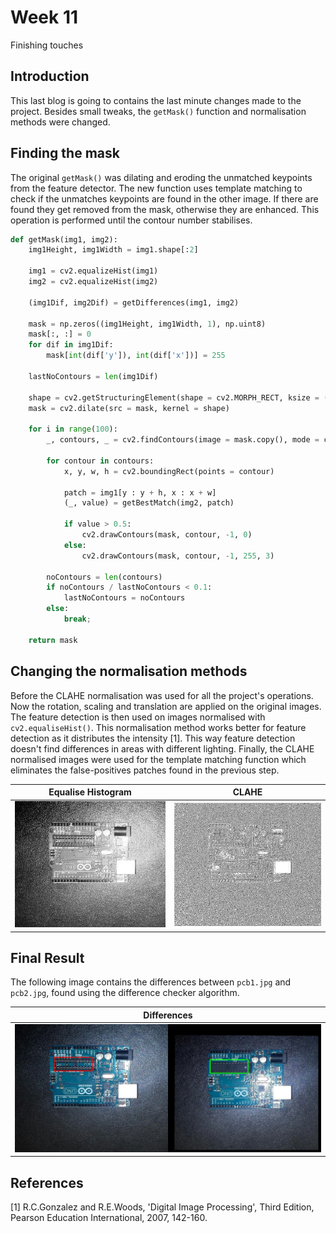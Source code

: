 # Week 11
Finishing touches

## Introduction
This last blog is going to contains the last minute changes made to the project. Besides small tweaks, the `getMask()` function and normalisation methods were changed.

## Finding the mask
The original `getMask()` was dilating and eroding the unmatched keypoints from the feature detector. The new function uses template matching to check if the unmatches keypoints are found in the other image. If there are found they get removed from the mask, otherwise they are enhanced. This operation is performed until the contour number stabilises.

```python
def getMask(img1, img2):
    img1Height, img1Width = img1.shape[:2]

    img1 = cv2.equalizeHist(img1)
    img2 = cv2.equalizeHist(img2)

    (img1Dif, img2Dif) = getDifferences(img1, img2)

    mask = np.zeros((img1Height, img1Width, 1), np.uint8)
    mask[:, :] = 0
    for dif in img1Dif:
        mask[int(dif['y']), int(dif['x'])] = 255

    lastNoContours = len(img1Dif)

    shape = cv2.getStructuringElement(shape = cv2.MORPH_RECT, ksize = (5, 5))
    mask = cv2.dilate(src = mask, kernel = shape)

    for i in range(100):
        _, contours, _ = cv2.findContours(image = mask.copy(), mode = cv2.RETR_EXTERNAL, method = cv2.CHAIN_APPROX_NONE)

        for contour in contours:
            x, y, w, h = cv2.boundingRect(points = contour)

            patch = img1[y : y + h, x : x + w]
            (_, value) = getBestMatch(img2, patch)

            if value > 0.5:
                cv2.drawContours(mask, contour, -1, 0)
            else:
                cv2.drawContours(mask, contour, -1, 255, 3)

        noContours = len(contours)
        if noContours / lastNoContours < 0.1:
            lastNoContours = noContours
        else:
            break;

    return mask
```

## Changing the normalisation methods
Before the CLAHE normalisation was used for all the project's operations. Now the rotation, scaling and translation are applied on the original images. The feature detection is then used on images normalised with `cv2.equaliseHist()`. This normalisation method works better for feature detection as it distributes the intensity [1]. This way feature detection doesn't find differences in areas with different lighting. Finally, the CLAHE normalised images were used for the template matching function which eliminates the false-positives patches found in the previous step.

| Equalise Histogram | CLAHE |
| :---: | :---: |
| <img src="images/eqhist.jpg" width="300"> | <img src="images/clahe.jpg" width="300"> |


## Final Result
The following image contains the differences between `pcb1.jpg` and `pcb2.jpg`, found using the difference checker algorithm.

| Differences |
| :---: |
| <img src="images/final.jpg" width="600"> |

## References
[1] R.C.Gonzalez and R.E.Woods, 'Digital Image Processing', Third Edition, Pearson Education International, 2007, 142-160.
